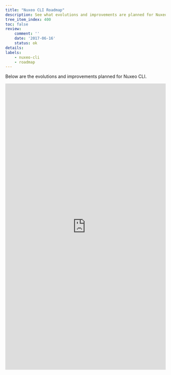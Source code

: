 ```yaml
---
title: "Nuxeo CLI Roadmap"
description: See what evolutions and improvements are planned for Nuxeo CLI
tree_item_index: 400
toc: false
review:
    comment: ''
    date: '2017-06-16'
    status: ok
details:
labels:
    - nuxeo-cli
    - roadmap
---
```


Below are the evolutions and improvements planned for Nuxeo CLI.

<iframe src="https://ext.prodpad.com/ext/roadmap/28226162001d984065181315a29fa454b4e2ab19" height="900" width="100%" frameBorder="0"></iframe>
